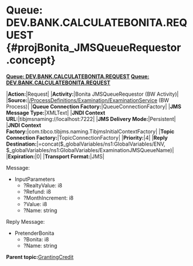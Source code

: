 # Queue: DEV.BANK.CALCULATEBONITA.REQUEST {#projBonita_JMSQueueRequestor .concept}

**[Queue: DEV.BANK.CALCULATEBONITA.REQUEST](../msgs/dest_Id88.md) [Queue: DEV.BANK.CALCULATEBONITA.REQUEST](../msgs/dest_Id106.md)**

|**Action:**|Request|
|**Activity:**|Bonita JMSQueueRequestor \(BW Activity\)|
|**Source:**|[/ProcessDefinitions/Examination/ExaminationService](../../../projects/GrantingCredit/ProcessDefinitions/Examination/ExaminationService.process.md) \(BW Process\)|
|**Queue Connection Factory:**|QueueConnectionFactory|
|**JMS Message Type:**|XMLText|
|**JNDI Context URL:**|tibjmsnaming://localhost:7222|
|**JMS Delivery Mode:**|Persistent|
|**JNDI Context Factory:**|com.tibco.tibjms.naming.TibjmsInitialContextFactory|
|**Topic Connection Factory:**|TopicConnectionFactory|
|**Priority:**|4|
|**Reply Destination:**|=concat\($\_globalVariables/ns1:GlobalVariables/ENV, $\_globalVariables/ns1:GlobalVariables/ExaminationJMSQueueName\)|
|**Expiration:**|0|
|**Transport Format:**|JMS|

Message:

-   InputParameters
    -   ?RealtyValue: i8
    -   ?Refund: i8
    -   ?MonthIncrement: i8
    -   ?Value: i8
    -   ?Name: string

Reply Message:

-   PretenderBonita
    -   ?Bonita: i8
    -   ?Name: string

**Parent topic:**[GrantingCredit](../../../../../../modules/demo_Enterprise/dita/crossref/dest/projs/GrantingCredit.md)

